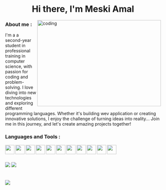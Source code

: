 
<h1 align="center">Hi there, I'm Meski Amal</h1>
<img align="right" alt="coding" width="400" height="280" src="https://cdnb.artstation.com/p/assets/images/images/028/991/999/original/anna-havrylyukh-.gif?1596125112">

<h3 align="left">About me :</h3>
<p> I'm a a second-year student in professional training in computer science, with passion for coding and problem-solving. I love diving into new technologies and exploring different programming languages. Whether it's building wev application or creating innovative solutions, I enjoy the challenge of turning ideas into reality... Join me in this journey, and let's create amazing projects together! </p>

<h3 align="left">Languages and Tools :</h3>
<img align="left" width="30px" src="https://cdn.jsdelivr.net/gh/devicons/devicon@latest/icons/html5/html5-original.svg" />
<img align="left" width="30px" src="https://cdn.jsdelivr.net/gh/devicons/devicon@latest/icons/css3/css3-original.svg" />
<img align="left" width="30px" src="https://cdn.jsdelivr.net/gh/devicons/devicon@latest/icons/bootstrap/bootstrap-original.svg" />
<img align="left" width="30px" src="https://cdn.jsdelivr.net/gh/devicons/devicon@latest/icons/javascript/javascript-original.svg" />
<img align="left" width="30px" src="https://cdn.jsdelivr.net/gh/devicons/devicon@latest/icons/python/python-original.svg" />
<img align="left" width="30px" src="https://cdn.jsdelivr.net/gh/devicons/devicon@latest/icons/react/react-original-wordmark.svg" />
<img align="left" width="30px" src="https://cdn.jsdelivr.net/gh/devicons/devicon@latest/icons/redux/redux-original.svg" />
<img align="left" width="30px" src="https://cdn.jsdelivr.net/gh/devicons/devicon@latest/icons/php/php-original.svg" /> 
<img align="left" width="30px" src="https://cdn.jsdelivr.net/gh/devicons/devicon@latest/icons/mysql/mysql-original.svg" />
<img align="left" width="30px" src="https://cdn.jsdelivr.net/gh/devicons/devicon@latest/icons/mongodb/mongodb-plain-wordmark.svg" />
<img align="left" width="30px" src="https://cdn.jsdelivr.net/gh/devicons/devicon@latest/icons/laravel/laravel-original.svg" /> </br>

#
![](https://github-readme-streak-stats.herokuapp.com/?user=MskAmL&theme=dark&hide_border=false)
[![](https://github-readme-stats.vercel.app/api?username=MskAmL&theme=dark&hide)](https://github.com/anuraghazra/github-readme-stats)

#
[![](https://visitcount.itsvg.in/api?id=MskAmL&icon=5&color=3)](https://visitcount.itsvg.in)




